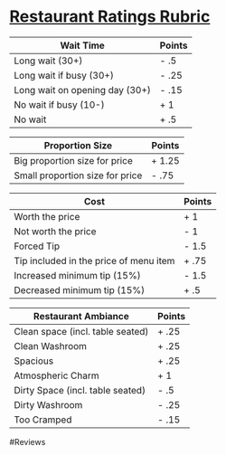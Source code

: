 # <ins>**Restaurant Ratings Rubric**</ins>

|Wait Time | Points |
|----------|--------|
|Long wait (30+)| - .5|
|Long wait if busy (30+)| - .25|
|Long wait on opening day (30+)|- .15|
|No wait if busy (10-)|+ 1|
|No wait| + .5|


|Proportion Size | Points |
|----------|--------|
|Big proportion size for price| + 1.25|
|Small proportion size for price| - .75|

|Cost| Points |
|----------|--------|
|Worth the price| + 1|
|Not worth the price| - 1|
|Forced Tip| - 1.5|
|Tip included in the price of menu item|+ .75|
|Increased minimum tip (15%) |- 1.5|
|Decreased minimum tip (15%)|+ .5|

|Restaurant Ambiance| Points |
|----------|--------|
|Clean space (incl. table seated)|+ .25|
|Clean Washroom| + .25|
|Spacious| + .25|
|Atmospheric Charm| + 1|
|Dirty Space (incl. table seated)|- .5|
|Dirty Washroom|- .25|
|Too Cramped|- .15|


#Reviews
